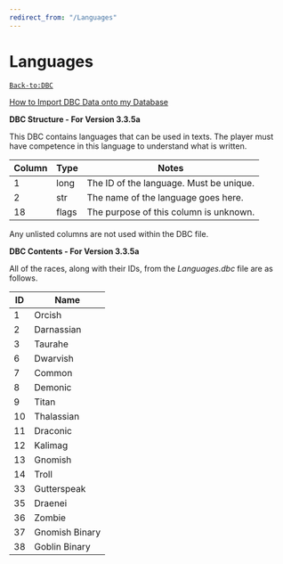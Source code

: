 ```yaml
---
redirect_from: "/Languages"
---
```


# Languages

[`Back-to:DBC`](dbc-index.md)

[How to Import DBC Data onto my Database](how-to-import-dbc-data-in-db.md)  

**DBC Structure - For Version 3.3.5a**

This DBC contains languages that can be used in texts. The player must have competence in this language to understand what is written.

| Column | Type  | Notes                                   |
|--------|-------|-----------------------------------------|
| 1      | long  | The ID of the language. Must be unique. |
| 2      | str   | The name of the language goes here.     |
| 18     | flags | The purpose of this column is unknown.  |

Any unlisted columns are not used within the DBC file.

**DBC Contents - For Version 3.3.5a**

All of the races, along with their IDs, from the *Languages.dbc* file are as follows.

| ID | Name           |
|----|----------------|
| 1  | Orcish         |
| 2  | Darnassian     |
| 3  | Taurahe        |
| 6  | Dwarvish       |
| 7  | Common         |
| 8  | Demonic        |
| 9  | Titan          |
| 10 | Thalassian     |
| 11 | Draconic       |
| 12 | Kalimag        |
| 13 | Gnomish        |
| 14 | Troll          |
| 33 | Gutterspeak    |
| 35 | Draenei        |
| 36 | Zombie         |
| 37 | Gnomish Binary |
| 38 | Goblin Binary  |
